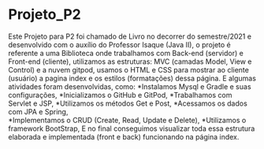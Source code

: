 # Projeto_P2
Este Projeto para P2 foi chamado de Livro no decorrer do semestre/2021 e desenvolvido com o auxílio do Professor Isaque (Java II), o projeto é referente a uma Biblioteca
onde trabalhamos com Back-end (servidor) e Front-end (cliente), utilizamos as estruturas: MVC (camadas Model, View e Control) e a nuvem gitpod, 
usamos o HTML e CSS para mostrar ao cliente (usuário) a pagina index e os estilos (formatações) dessa página. E algumas atividades foram desenvolvidas, como:
*Instalamos Mysql e Gradle e suas configurações, 
*Inicializamos o GitHub e GitPod,
*Trabalhamos com Servlet e JSP,
*Utilizamos os métodos Get e Post,
*Acessamos os dados com JPA e Spring,  
*Implementamos o CRUD (Create, Read, Update e Delete),
*Utilizamos o framework BootStrap,
E no final conseguimos visualizar toda essa estrutura elaborada e implementada (front e back) funcionando na página index.